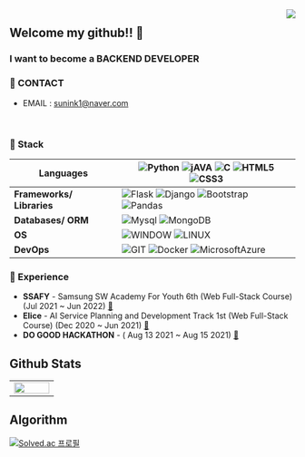 <div align="right">
  <a href="https://hits.seeyoufarm.com">
    <img src="https://hits.seeyoufarm.com/api/count/incr/badge.svg?url=https%3A%2F%2Fgithub.com%2Finsun-kang&count_bg=%23769CDD&title_bg=%238E8E8E&icon=github.svg&icon_color=%23E7E7E7&title=hits&edge_flat=false" align="right" />
  </a>
</div> 



## Welcome my github!! 👋

### I want to become a **BACKEND DEVELOPER**

### :email: CONTACT
* EMAIL : sunink1@naver.com

<br />

### :wrench: Stack 

|**Languages**|![Python](https://img.shields.io/badge/-Python-3776AB?&logo=python&logoColor=white) ![jAVA](https://img.shields.io/badge/-Java-3776AB?&logo=java&logoColor=white) ![C](https://img.shields.io/badge/-C-A8B9CC?&logo=c&logoColor=white) ![HTML5](https://img.shields.io/badge/-HTML5-E34F26?&logo=html5&logoColor=white) ![CSS3](https://img.shields.io/badge/-CSS3-1572B6?&logo=css3&logoColor=white)|
|---|---------|
|**Frameworks/ Libraries**|![Flask](https://img.shields.io/badge/-Flask-000000?&logo=Flask&logoColor=white) ![Django](https://img.shields.io/badge/-Django-092E20?&logo=Django&logoColor=white) ![Bootstrap](https://img.shields.io/badge/-Bootstrap-7952B3?&logo=Bootstrap&logoColor=white) ![Pandas](https://img.shields.io/badge/-Pandas-150458?&logo=Pandas&logoColor=white)|
|**Databases/ ORM**|![Mysql](https://img.shields.io/badge/-Mysql-4479A1?&logo=Mysql&logoColor=white) ![MongoDB](https://img.shields.io/badge/-MongoDB-47A248?&logo=MongoDB&logoColor=white)|
|**OS**|![WINDOW](https://img.shields.io/badge/-WINDOW-0078D6?&logo=WINDOW&logoColor=white) ![LINUX](https://img.shields.io/badge/-LINUX-FCC624?&logo=LINUX&logoColor=white)|
|**DevOps**|![GIT](https://img.shields.io/badge/-GIT-F05032?&logo=GIT&logoColor=white) ![Docker](https://img.shields.io/badge/-Docker-2496ED?&logo=Docker&logoColor=white) ![MicrosoftAzure](https://img.shields.io/badge/-MicrosoftAzure-0078D4?&logo=MicrosoftAzure&logoColor=white)|
 
### :running: Experience
- **SSAFY** - Samsung SW Academy For Youth 6th (Web Full-Stack Course) (Jul 2021 ~ Jun 2022) [:link:](https://www.ssafy.com/ksp/jsp/swp/swpMain.jsp)
- **Elice** - AI Service Planning and Development Track 1st (Web Full-Stack Course) (Dec 2020 ~ Jun 2021) [:link:](https://elicetrack.oopy.io/)
- **DO GOOD HACKATHON** - ( Aug 13 2021 ~ Aug 15 2021) [:link:](https://github.com/do-good-morning/do-good-morning)

## Github Stats

<table>
  <tr>
    <td valign="top" width="50%">
      <img src="https://github-readme-stats.vercel.app/api?username=insun-kang&show_icons=true&count_private=true&theme=react" align="left" style="width: 100%" />
    </td>
  </tr>
</table>

## Algorithm
[![Solved.ac
프로필](http://mazassumnida.wtf/api/v2/generate_badge?boj=sunink1)](https://solved.ac/sunink1)
